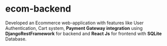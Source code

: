 # ecom-backend

Developed an Ecommerce web-application with features like User Authentication, Cart system, **Payment
Gateway integration** using **DjangoRestFramework** for backend and **React Js** for frontend with **SQLite** Database.
